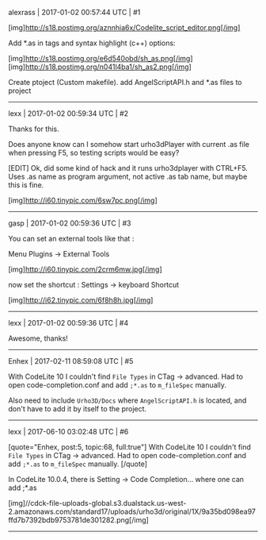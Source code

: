 alexrass | 2017-01-02 00:57:44 UTC | #1

[img]http://s18.postimg.org/aznnhia6x/Codelite_script_editor.png[/img]

Add *.as in tags and syntax highlight (c++) options:

[img]http://s18.postimg.org/e6d540obd/sh_as.png[/img]
[img]http://s18.postimg.org/n041l4ba1/sh_as2.png[/img]

Create ptoject (Custom makefile).
add AngelScriptAPI.h and *.as files to project

-------------------------

lexx | 2017-01-02 00:59:34 UTC | #2

Thanks for this.

Does anyone know can I somehow start urho3dPlayer with current .as file when pressing F5, so testing scripts would be easy?


[EDIT]
Ok, did some kind of hack and it runs urho3dplayer with CTRL+F5. Uses .as name as program argument, not active .as tab name, but maybe this is fine.

[img]http://i60.tinypic.com/6sw7pc.png[/img]

-------------------------

gasp | 2017-01-02 00:59:36 UTC | #3

You can set an external tools like that :

Menu Plugins -> External Tools

[img]http://i60.tinypic.com/2crm6mw.jpg[/img]


now set the shortcut :
Settings -> keyboard Shortcut

[img]http://i62.tinypic.com/6f8h8h.jpg[/img]

-------------------------

lexx | 2017-01-02 00:59:36 UTC | #4

Awesome, thanks!

-------------------------

Enhex | 2017-02-11 08:59:08 UTC | #5

With CodeLite 10 I couldn't find `File Types` in CTag -> advanced.
Had to open code-completion.conf and add `;*.as` to `m_fileSpec` manually.

Also need to include `Urho3D/Docs` where `AngelScriptAPI.h` is located, and don't have to add it by itself to the project.

-------------------------

lexx | 2017-06-10 03:02:48 UTC | #6

[quote="Enhex, post:5, topic:68, full:true"]
With CodeLite 10 I couldn't find `File Types` in CTag -> advanced.
Had to open code-completion.conf and add `;*.as` to `m_fileSpec` manually.
[/quote]

In CodeLite 10.0.4,  there is  Setting -> Code Completion... where one can add ;*.as

[img]//cdck-file-uploads-global.s3.dualstack.us-west-2.amazonaws.com/standard17/uploads/urho3d/original/1X/9a35bd098ea97ffd7b7392bdb9753781de301282.png[/img]

-------------------------

